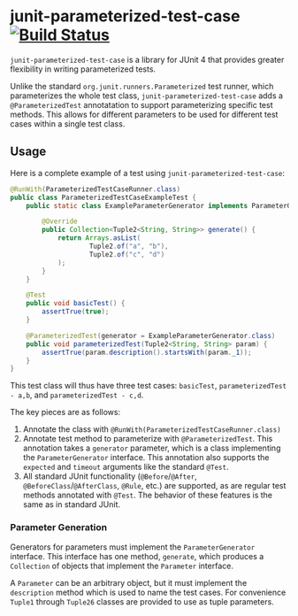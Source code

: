 # junit-parameterized-test-case [![Build Status](https://travis-ci.org/ajsquared/junit-parameterized-test-case.svg?branch=master)](https://travis-ci.org/ajsquared/junit-parameterized-test-case)

`junit-parameterized-test-case` is a library for JUnit 4 that provides greater flexibility in writing parameterized tests.

Unlike the standard `org.junit.runners.Parameterized` test runner, which parameterizes the whole test class, `junit-parameterized-test-case` adds a `@ParameterizedTest` annotatation to support parameterizing specific test methods. This allows for different parameters to be used for different test cases within a single test class.

## Usage

Here is a complete example of a test using `junit-parameterized-test-case`:

```java
@RunWith(ParameterizedTestCaseRunner.class)
public class ParameterizedTestCaseExampleTest {
    public static class ExampleParameterGenerator implements ParameterGenerator<Tuple2<String, String>> {

        @Override
        public Collection<Tuple2<String, String>> generate() {
            return Arrays.asList(
                    Tuple2.of("a", "b"),
                    Tuple2.of("c", "d")
            );
        }
    }

    @Test
    public void basicTest() {
        assertTrue(true);
    }

    @ParameterizedTest(generator = ExampleParameterGenerator.class)
    public void parameterizedTest(Tuple2<String, String> param) {
        assertTrue(param.description().startsWith(param._1));
    }
}
```

This test class will thus have three test cases: `basicTest`, `parameterizedTest - a,b`, and `parameterizedTest - c,d`.

The key pieces are as follows:

1. Annotate the class with `@RunWith(ParameterizedTestCaseRunner.class)`
2. Annotate test method to parameterize with `@ParameterizedTest`. This annotation takes a `generator` parameter, which is a class implementing the `ParameterGenerator` interface. This annotation also supports the `expected` and `timeout` arguments like the standard `@Test`.
3. All standard JUnit functionality (`@Before`/`@After`, `@BeforeClass`/`@AfterClass`, `@Rule`, etc.) are supported, as are regular test methods annotated with `@Test`. The behavior of these features is the same as in standard JUnit.

### Parameter Generation
Generators for parameters must implement the `ParameterGenerator` interface. This interface has one method, `generate`, which produces a `Collection` of objects that implement the `Parameter` interface.

A `Parameter` can be an arbitrary object, but it must implement the `description` method which is used to name the test cases. For convenience `Tuple1` through `Tuple26` classes are provided to use as tuple parameters.

